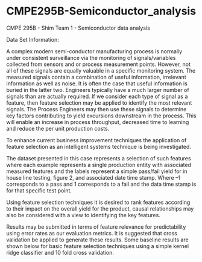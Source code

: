 # CMPE295B-Semiconductor_analysis
CMPE 295B - Shim Team 1 - Semiconductor data analysis

Data Set Information:

A complex modern semi-conductor manufacturing process is normally under consistent surveillance via the monitoring of signals/variables collected from sensors and or process measurement points. However, not all of these signals are equally valuable in a specific monitoring system. The measured signals contain a combination of useful information, irrelevant information as well as noise. It is often the case that useful information is buried in the latter two. Engineers typically have a much larger number of signals than are actually required. If we consider each type of signal as a feature, then feature selection may be applied to identify the most relevant signals. The Process Engineers may then use these signals to determine key factors contributing to yield excursions downstream in the process. This will enable an increase in process throughput, decreased time to learning and reduce the per unit production costs. 

To enhance current business improvement techniques the application of feature selection as an intelligent systems technique is being investigated. 

The dataset presented in this case represents a selection of such features where each example represents a single production entity with associated measured features and the labels represent a simple pass/fail yield for in house line testing, figure 2, and associated date time stamp. Where –1 corresponds to a pass and 1 corresponds to a fail and the data time stamp is for that specific test point. 


Using feature selection techniques it is desired to rank features according to their impact on the overall yield for the product, causal relationships may also be considered with a view to identifying the key features. 

Results may be submitted in terms of feature relevance for predictability using error rates as our evaluation metrics. It is suggested that cross validation be applied to generate these results. Some baseline results are shown below for basic feature selection techniques using a simple kernel ridge classifier and 10 fold cross validation.
